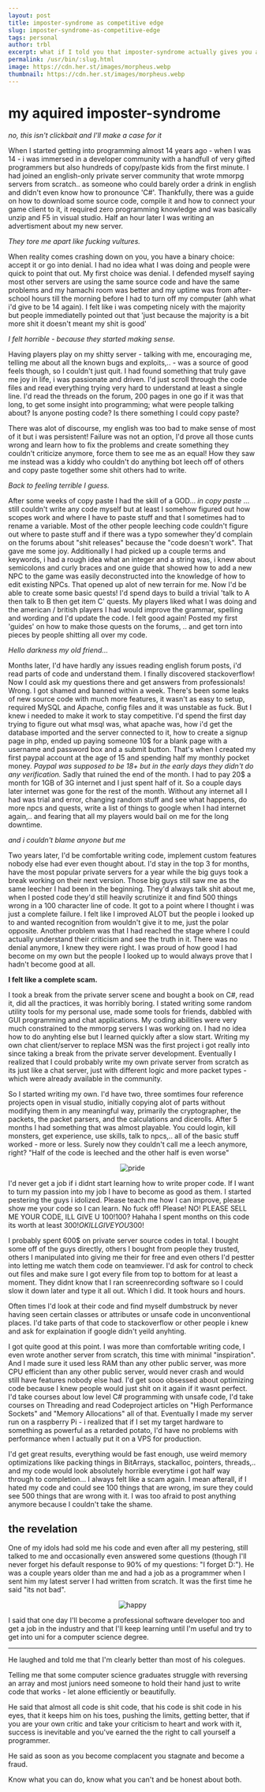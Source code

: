 ```yaml
---
layout: post
title: imposter-syndrome as competitive edge
slug: imposter-syndrome-as-competitive-edge
tags: personal
author: trbl
excerpt: what if I told you that imposter-syndrome actually gives you a competitive edge in the first couple of years?
permalink: /usr/bin/:slug.html
image: https://cdn.her.st/images/morpheus.webp
thumbnail: https://cdn.her.st/images/morpheus.webp
---
```


# my aquired imposter-syndrome
*no, this isn't clickbait and I'll make a case for it*

When I started getting into programming almost 14 years ago - when I was 14 - i was immersed in a developer community with a handfull of very gifted programmers but also hundreds of copy/paste kids from the first minute. I had joined an english-only private server community that wrote mmorpg servers from scratch.. as someone who could barely order a drink in english and didn't even know how to pronounce 'C#'. Thankfully, there was a guide on how to download some source code, compile it and how to connect your game client to it, it required zero programming knowledge and was basically unzip and F5 in visual studio. Half an hour later I was writing an advertisment about my new server.

*They tore me apart like fucking vultures.*

When reality comes crashing down on you, you have a binary choice: accept it or go into denial. I had no idea what I was doing and people were quick to point that out. My first choice was denial. I defended myself saying most other servers are using the same source code and have the same problems and my hamachi room was better and my uptime was from after-school hours till the morning before I had to turn off my computer (ahh what i'd give to be 14 again). I felt like i was competing nicely with the majority but people immediatelly pointed out that 'just because the majority is a bit more shit it doesn't meant my shit is good'

*I felt horrible - because they started making sense.*

Having players play on my shitty server - talking with me, encouraging me, telling me about all the known bugs and exploits,.. - was a source of good feels though, so I couldn't just quit. I had found something that truly gave me joy in life, i was passionate and driven. I'd just scroll through the code files and read everything trying very hard to understand at least a single line. I'd read the threads on the forum, 200 pages in one go if it was that long, to get some insight into programming; what were people talking about? Is anyone posting code? Is there something I could copy paste?

There was alot of discourse, my english was too bad to make sense of most of it but i was persistent! Failure was not an option, I'd prove all those cunts wrong and learn how to fix the problems and create something they couldn't criticize anymore, force them to see me as an equal! How they saw me instead was a kiddy who couldn't do anything bot leech off of others and copy paste together some shit others had to write.

*Back to feeling terrible I guess.*

After some weeks of copy paste I had the skill of a GOD... *in copy paste* ... still couldn't write any code myself but at least I somehow figured out how scopes work and where I have to paste stuff and that I sometimes had to rename a variable. Most of the other people leeching code couldn't figure out where to paste stuff and if there was a typo somewher they'd complain on the forums about "shit releases" because the "code doesn't work". That gave me some joy. Additionally I had picked up a couple terms and keywords, i had a rough idea what an integer and a string was, i knew about semicolons and curly braces and one guide that showed how to add a new NPC to the game was easily deconstructed into the knowledge of how to edit existing NPCs. That opened up alot of new terrain for me. Now I'd be able to create some basic quests! I'd spend days to build a trivial 'talk to A then talk to B then get item C' quests. My players liked what I was doing and the american / british players I had would improve the grammar, spelling and wording and I'd update the code. I felt good again! Posted my first 'guides' on how to make those quests on the forums, .. and get torn into pieces by people shitting all over my code.

*Hello darkness my old friend...*

Months later, I'd have hardly any issues reading english forum posts, i'd read parts of code and understand them. I finally discovered stackoverflow! Now I could ask my questions there and get answers from professionals! Wrong. I got shamed and banned within a week. There's been some leaks of new source code with much more features, it wasn't as easy to setup, required MySQL and Apache, config files and it was unstable as fuck. But I knew i needed to make it work to stay competitive.
I'd spend the first day trying to figure out what msql was, what apache was, how i'd get the database imported and the server connected to it, how to create a signup page in php, ended up paying someone 10$ for a blank page with a username and password box and a submit button. That's when I created my first paypal account at the age of 15 and spending half my monthly pocket money. *Paypal was supposed to be 18+ but in the early days they didn't do any verification.* Sadly that ruined the end of the month. I had to pay 20$ a month for 1GB of 3G internet and I just spent half of it. So a couple days later internet was gone for the rest of the month. Without any internet all I had was trial and error, changing random stuff and see what happens, do more npcs and quests, write a list of things to google when I had internet again,.. and fearing that all my players would bail on me for the long downtime. 

*and i couldn't blame anyone but me*

Two years later, I'd be comfortable writing code, implement custom features nobody else had ever even thought about. I'd stay in the top 3 for months, have the most popular private servers for a year while the big guys took a break working on their next version. Those big guys still saw me as the same leecher I had been in the beginning. They'd always talk shit about me, when I posted code they'd still heavily scrutinize it and find 500 things wrong in a 100 character line of code. It got to a point where I thought i was just a complete failure. I felt like I improved ALOT but the people i looked up to and wanted recognition from wouldn't give it to me, just the polar opposite. Another problem was that I had reached the stage where I could actually understand their criticism and see the truth in it. There was no denial anymore, I knew they were right. I was proud of how good I had become on my own but the people I looked up to would always prove that I hadn't become good at all. 

**I felt like a complete scam.** 

I took a break from the private server scene and bought a book on C#, read it, did all the practices, it was horribly boring. I stated writing some random utility tools for my personal use, made some tools for friends, dabbled with GUI programming and chat applications. My coding abilities were very much constrained to the mmorpg servers I was working on. I had no idea how to do anyhting else but I learned quickly after a slow start. Writing my own chat client/server to replace MSN was the first project i got really into since taking a break from the private server development. Eventually I realized that I could probably write my own private server from scratch as its just like a chat server, just with different logic and more packet types - which were already available in the community.

So I started writing my own. I'd have two, three somtimes four reference projects open in visual studio, initially copying alot of parts without modifying them in any meaningful way, primarily the cryptographer, the packets, the packet parsers, and the calculations and dicerolls. After 5 months I had something that was almost playable. You could login, kill monsters, get experience, use skills, talk to npcs,.. all of the basic stuff worked - more or less. Surely now they couldn't call me a leech anymore, right?  "Half of the code is leeched and the other half is even worse"

<center> <img class="lazyload" data-src="https://cdn.her.st/images/pride.gif" alt="pride"> </center>

I'd never get a job if i didnt start learning how to write proper code. If I want to turn my passion into my job I have to become as good as them. I started pestering the guys i idolized. Please teach me how I can improve, please show me your code so I can learn. No fuck off! Please! NO! PLEASE SELL ME YOUR CODE, ILL GIVE U 100$! 100$? Hahaha I spent months on this code its worth at least 300$! OK ILL GIVE YOU 300$! 

I probably spent 600$ on private server source codes in total. I bought some off of the guys directly, others I bought from people they trusted, others I manipulated into giving me their for free and even others I'd pestter into letting me watch them code on teamviewer. I'd ask for control to check out files and make sure I got every file from top to bottom for at least a moment. They didnt know that I ran screenrecording software so I could slow it down later and type it all out. Which I did. It took hours and hours.

Often times I'd look at their code and find myself dumbstruck by never having seen certain classes or attributes or unsafe code in unconventional places. I'd take parts of that code to stackoverflow or other people i knew and ask for explaination if google didn't yeild anyhting.

I got quite good at this point. I was more than comfortable writing code, I even wrote another server from scratch, this time with minimal "inspiration". And I made sure it used less RAM than any other public server, was more CPU efficient than any other public server, would never crash and would still have features nobody else had. I'd get sooo obsessed about optimizing code because I knew people would just shit on it again if it wasnt perfect. I'd take courses about low level C# programming with unsafe code, I'd take courses on Threading and read Codeproject articles on "High Performance Sockets" and "Memory Allocations" all of that. Eventually I made my server run on a raspberry Pi - i realized that if I set my target hardware to something as powerful as a retarded potato, I'd have no problems with performance when I actually put it on a VPS for production. 

I'd get great results, everything would be fast enough, use weird memory optimizations like packing things in BitArrays, stackalloc, pointers, threads,.. and my code would look absolutely horrible everytime i got half way through to completion... I always felt like a scam again. I mean afterall, if I hated my code and could see 100 things that are wrong, im sure they could see 500 things that are wrong with it. I was too afraid to post anything anymore because I couldn't take the shame.

## the revelation

One of my idols had sold me his code and even after all my pestering, still talked to me and occasionally even answered some questions (though I'll never forget his default response to 90% of my questions: "I forget D:"). He was a couple years older than me and had a job as a programmer when I sent him my latest server I had written from scratch. It was the first time he said "its not bad".

<center> <img class="lazyload" data-src="https://cdn.her.st/images/happy.webp" alt="happy"> </center>

I said that one day I'll become a professional software developer too and get a job in the industry and that I'll keep learning until I'm useful and try to get into uni for a computer science degree.

___


He laughed and told me that I'm clearly better than most of his colegues. 

Telling me that some computer science graduates struggle with reversing an array and most juniors need someone to hold their hand just to write code that works - let alone efficiently or beautifully.

He said that almost all code is shit code, that his code is shit code in his eyes, that it keeps him on his toes, pushing the limits, getting better, that if you are your own critic and take your criticism to heart and work with it, success is inevitable and you've earned the the right to call yourself a programmer.

He said as soon as you become complacent you stagnate and become a fraud.

Know what you can do, know what you can't and be honest about both.
